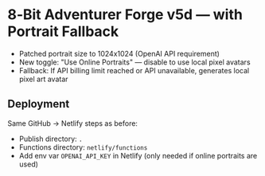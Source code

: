 # 8‑Bit Adventurer Forge v5d — with Portrait Fallback

- Patched portrait size to 1024x1024 (OpenAI API requirement)
- New toggle: "Use Online Portraits" — disable to use local pixel avatars
- Fallback: If API billing limit reached or API unavailable, generates local pixel art avatar

## Deployment
Same GitHub → Netlify steps as before:
- Publish directory: `.`
- Functions directory: `netlify/functions`
- Add env var `OPENAI_API_KEY` in Netlify (only needed if online portraits are used)

